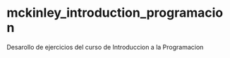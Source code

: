 # mckinley_introduction_programacion
Desarollo de ejercicios del curso de Introduccion a la Programacion
